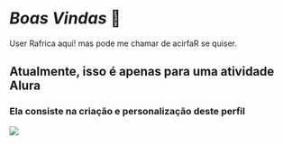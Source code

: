 # **_Boas Vindas_** 👋

User Rafrica aqui! mas pode me chamar de acirfaR se quiser.

## Atualmente, isso é apenas para uma atividade Alura
### Ela consiste na criação e personalização deste perfil
![](https://media.tenor.com/yLZxTbL7sYUAAAAC/naruto.gif)


